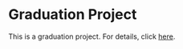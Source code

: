 # Graduation Project

This is a graduation project. For details, click [here](https://mh0386.github.io/graduation_project).
